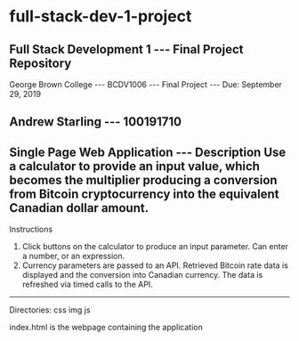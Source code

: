 # full-stack-dev-1-project
Full Stack Development 1 --- Final Project Repository
-----
George Brown College --- BCDV1006 --- Final Project --- Due: September 29, 2019

Andrew Starling --- 100191710
-----
Single Page Web Application --- Description
Use a calculator to provide an input value, which becomes the multiplier
producing a conversion from Bitcoin cryptocurrency into the equivalent
Canadian dollar amount.
-----
Instructions
1. Click buttons on the calculator to produce an input parameter. 
   Can enter a number, or an expression.
2. Currency parameters are passed to an API. Retrieved Bitcoin rate data is displayed
   and the conversion into Canadian currency. The data is refreshed via timed calls to the API.
-----
Directories:
css
img
js

index.html is the webpage containing the application
